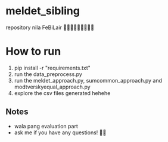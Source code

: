 # meldet_sibling
repository nila FeBiLair 👩🏻‍🎓👨🏻‍🎓👩🏻‍🎓

# How to run

1. pip install -r "requirements.txt"
2. run the data_preprocess.py
3. run the meldet_approach.py, sumcommon_approach.py and modtverskyequal_approach.py
4. explore the csv files generated hehehe

## Notes

- wala pang evaluation part
- ask me if you have any questions! 🫶🏻
